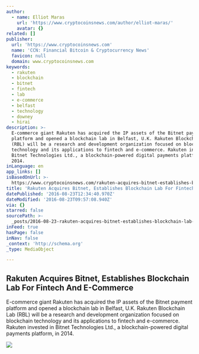 ```yaml
---
author:
  - name: Elliot Maras
    url: 'https://www.cryptocoinsnews.com/author/elliot-maras/'
    avatar: {}
related: []
publisher:
  url: 'https://www.cryptocoinsnews.com'
  name: 'CCN: Financial Bitcoin & Cryptocurrency News'
  favicon: null
  domain: www.cryptocoinsnews.com
keywords:
  - rakuten
  - blockchain
  - bitnet
  - fintech
  - lab
  - e-commerce
  - belfast
  - technology
  - downey
  - hirai
description: >-
  E-commerce giant Rakuten has acquired the IP assets of the Bitnet payment
  platform and opened a blockchain lab in Belfast, U.K. Rakuten Blockchain Lab
  (RBL) will be a research and development organization focused on blockchain
  technology and its applications to fintech and e-commerce. Rakuten invested in
  Bitnet Technologies Ltd., a blockchain-powered digital payments platform, in
  2014.
inLanguage: en
app_links: []
isBasedOnUrl: >-
  https://www.cryptocoinsnews.com/rakuten-acquires-bitnet-establishes-blockchain-lab/
title: 'Rakuten Acquires Bitnet, Establishes Blockchain Lab For Fintech And E-Commerce'
datePublished: '2016-08-23T12:34:40.970Z'
dateModified: '2016-08-23T09:57:08.940Z'
via: {}
starred: false
sourcePath: >-
  _posts/2016-08-23-rakuten-acquires-bitnet-establishes-blockchain-lab-for-fint.md
inFeed: true
hasPage: false
inNav: false
_context: 'http://schema.org'
_type: MediaObject

---
```

<article style=""><h1>Rakuten Acquires Bitnet, Establishes Blockchain Lab For Fintech And E-Commerce</h1><p>E-commerce giant Rakuten has acquired the IP assets of the Bitnet payment platform and opened a blockchain lab in Belfast, U.K. Rakuten Blockchain Lab (RBL) will be a research and development organization focused on blockchain technology and its applications to fintech and e-commerce. Rakuten invested in Bitnet Technologies Ltd., a blockchain-powered digital payments platform, in 2014.</p><img src="https://www.cryptocoinsnews.com/wp-content/uploads/2016/08/Fintech-Funding-Breaks-All-Records.jpg" /></article>